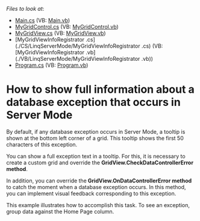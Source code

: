 <!-- default file list -->
*Files to look at*:

* [Main.cs](./CS/LinqServerMode/Main.cs) (VB: [Main.vb](./VB/LinqServerMode/Main.vb))
* [MyGridControl.cs](./CS/LinqServerMode/MyGridControl.cs) (VB: [MyGridControl.vb](./VB/LinqServerMode/MyGridControl.vb))
* [MyGridView.cs](./CS/LinqServerMode/MyGridView.cs) (VB: [MyGridView.vb](./VB/LinqServerMode/MyGridView.vb))
* [MyGridViewInfoRegistrator .cs](./CS/LinqServerMode/MyGridViewInfoRegistrator .cs) (VB: [MyGridViewInfoRegistrator .vb](./VB/LinqServerMode/MyGridViewInfoRegistrator .vb))
* [Program.cs](./CS/LinqServerMode/Program.cs) (VB: [Program.vb](./VB/LinqServerMode/Program.vb))
<!-- default file list end -->
# How to show full information about a database exception that occurs in Server Mode


<p>By default, if any database exception occurs in Server Mode, a tooltip is shown at the bottom left corner of a grid. This tooltip shows the first 50 characters of this exception. </p><p>You can show a full exception text in a tooltip. For this, it is necessary to create a custom grid and override the <strong>GridView.CheckDataControllerError method</strong>. </p><p>In addition, you can override the<strong> </strong><strong>GridView.OnDataControllerError method</strong> to catch the moment when a database exception occurs. In this method, you can implement visual feedback corresponding to this exception. </p><p>This example illustrates how to accomplish this task. To see an exception, group data against the Home Page column. </p>

<br/>


